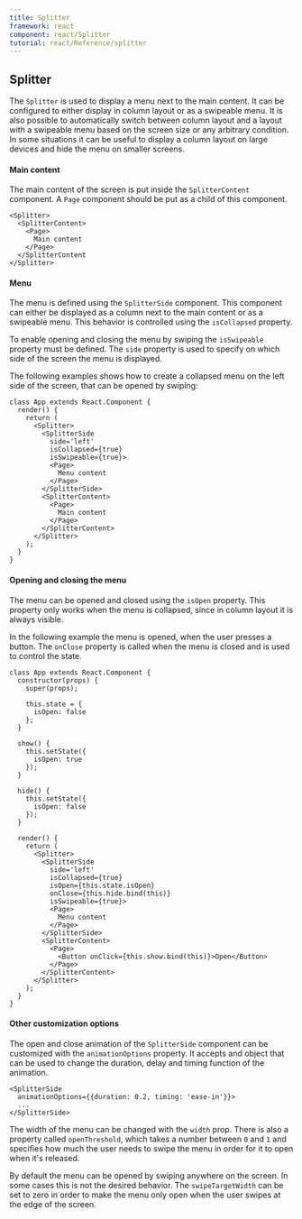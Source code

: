 ```yaml
---
title: Splitter
framework: react
component: react/Splitter
tutorial: react/Reference/splitter
---
```


## Splitter

The `Splitter` is used to display a menu next to the main content. It can be configured to either display in column layout or as a swipeable menu. It is also possible to automatically switch between column layout and a layout with a swipeable menu based on the screen size or any arbitrary condition. In some situations it can be useful to display a column layout on large devices and hide the menu on smaller screens.

#### Main content

The main content of the screen is put inside the `SplitterContent` component. A `Page` component should be put as a child of this component.

```
<Splitter>
  <SplitterContent>
    <Page>
      Main content
    </Page>
  </SplitterContent
</Splitter>
```

#### Menu

The menu is defined using the `SplitterSide` component.  This component can either be displayed as a column next to the main content or as a swipeable menu. This behavior is controlled using the `isCollapsed` property.

To enable opening and closing the menu by swiping the `isSwipeable` property must be defined. The `side` property is used to specify on which side of the screen the menu is displayed.

The following examples shows how to create a collapsed menu on the left side of the screen,  that can be opened by swiping:

```
class App extends React.Component {
  render() {
    return (
      <Splitter>
        <SplitterSide
          side='left'
          isCollapsed={true}
          isSwipeable={true}>
          <Page>
            Menu content
          </Page>
        </SplitterSide>
        <SplitterContent>
          <Page>
            Main content
          </Page>
        </SplitterContent>
      </Splitter>
    );
  }
}
```

#### Opening and closing the menu

The menu can be opened and closed using the `isOpen` property. This property only works when the menu is collapsed, since in column layout it is always visible.

In the following example the menu is opened,  when the user presses a button. The `onClose` property is called when the menu is closed and is used to control the state.

```
class App extends React.Component {
  constructor(props) {
    super(props);

    this.state = {
      isOpen: false
    };
  }

  show() {
    this.setState({
      isOpen: true
    });
  }

  hide() {
    this.setState({
      isOpen: false
    });
  }

  render() {
    return (
      <Splitter>
        <SplitterSide
          side='left'
          isCollapsed={true}
          isOpen={this.state.isOpen}
          onClose={this.hide.bind(this)}
          isSwipeable={true}>
          <Page>
            Menu content
          </Page>
        </SplitterSide>
        <SplitterContent>
          <Page>
            <Button onClick={this.show.bind(this)}>Open</Button>
          </Page>
        </SplitterContent>
      </Splitter>
    );
  }
}
```

#### Other customization options

The open and close animation of the `SplitterSide` component can be customized with the `animationOptions` property. It accepts and object that can be used to change the duration, delay and timing function of the animation.

```
<SplitterSide
  animationOptions={{duration: 0.2, timing: 'ease-in'}}>
  ...
</SplitterSide>
```

The width of the menu can be changed with the `width` prop. There is also a property called `openThreshold`, which takes a number between `0` and `1` and specifies how much the user needs to swipe the menu in order for it to open when it's released.

By default the menu can be opened by swiping anywhere on the screen. In some cases this is not the desired behavior. The `swipeTargetWidth` can be set to zero in order to make the menu only open when the user swipes at the edge of the screen.
